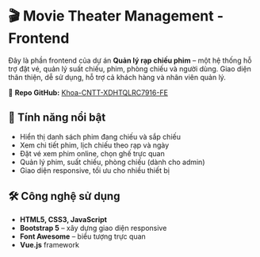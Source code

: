 # 🎬 Movie Theater Management - Frontend

Đây là phần frontend của dự án **Quản lý rạp chiếu phim** – một hệ thống hỗ trợ đặt vé, quản lý suất chiếu, phim, phòng chiếu và người dùng. Giao diện thân thiện, dễ sử dụng, hỗ trợ cả khách hàng và nhân viên quản lý.

🔗 **Repo GitHub:** [Khoa-CNTT-XDHTQLRC7916-FE](https://github.com/Duyet03/Khoa-CNTT-XDHTQLRC7916-FE.git)

## 🚀 Tính năng nổi bật

- Hiển thị danh sách phim đang chiếu và sắp chiếu
- Xem chi tiết phim, lịch chiếu theo rạp và ngày
- Đặt vé xem phim online, chọn ghế trực quan
- Quản lý phim, suất chiếu, phòng chiếu (dành cho admin)
- Giao diện responsive, tối ưu cho nhiều thiết bị

## 🛠️ Công nghệ sử dụng

- **HTML5, CSS3, JavaScript**
- **Bootstrap 5** – xây dựng giao diện responsive
- **Font Awesome** – biểu tượng trực quan
- **Vue.js**  framework

